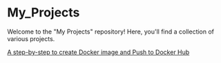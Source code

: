 # My_Projects
Welcome to the "My Projects" repository! Here, you'll find a collection of various projects.

<a href="https://medium.com/@avinashkhadgi30/a-step-by-step-to-create-docker-image-with-dockerfile-287475094b42"> A step-by-step to create Docker image and Push to Docker Hub </a>
